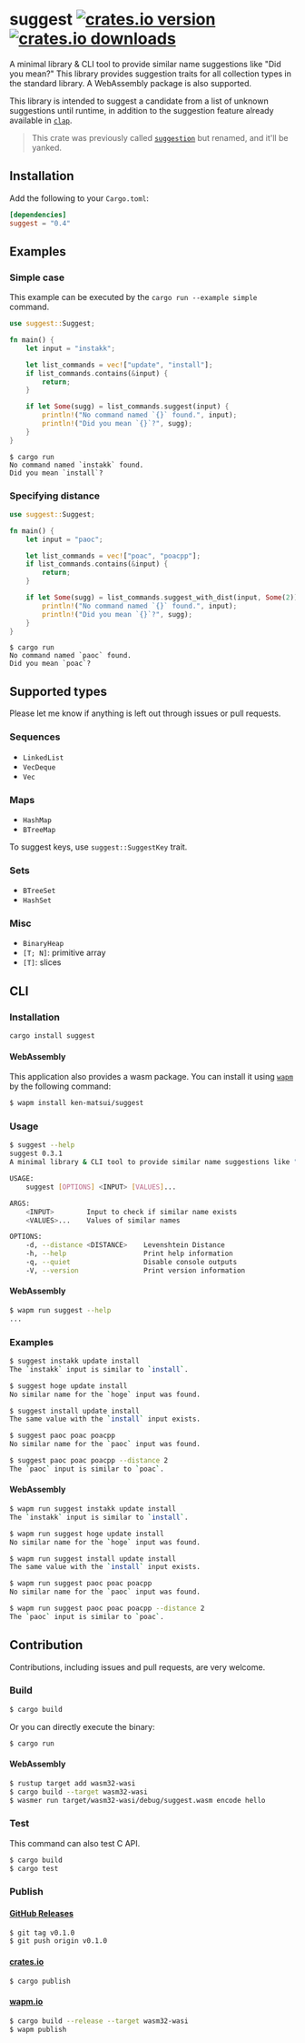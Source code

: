 # suggest [![crates.io version](https://img.shields.io/crates/v/suggest.svg)](https://crates.io/crates/suggest) [![crates.io downloads](https://img.shields.io/crates/d/suggest.svg)](https://crates.io/crates/suggest)

A minimal library & CLI tool to provide similar name suggestions like "Did you mean?"
This library provides suggestion traits for all collection types in the standard library.
A WebAssembly package is also supported.

This library is intended to suggest a candidate from a list of unknown suggestions until runtime, in addition to the suggestion feature already available in [`clap`](https://github.com/clap-rs/clap#default-features).

> This crate was previously called [`suggestion`](https://crates.io/crates/suggestion) but renamed, and it'll be yanked. 

## Installation

Add the following to your `Cargo.toml`:

```toml
[dependencies]
suggest = "0.4"
```

## Examples

### Simple case

This example can be executed by the `cargo run --example simple` command.

```rust
use suggest::Suggest;

fn main() {
    let input = "instakk";

    let list_commands = vec!["update", "install"];
    if list_commands.contains(&input) {
        return;
    }

    if let Some(sugg) = list_commands.suggest(input) {
        println!("No command named `{}` found.", input);
        println!("Did you mean `{}`?", sugg);
    }
}
```

```shell
$ cargo run
No command named `instakk` found.
Did you mean `install`?
```

### Specifying distance

```rust
use suggest::Suggest;

fn main() {
    let input = "paoc";

    let list_commands = vec!["poac", "poacpp"];
    if list_commands.contains(&input) {
        return;
    }

    if let Some(sugg) = list_commands.suggest_with_dist(input, Some(2)) {
        println!("No command named `{}` found.", input);
        println!("Did you mean `{}`?", sugg);
    }
}
```

```shell
$ cargo run
No command named `paoc` found.
Did you mean `poac`?
```

## Supported types

Please let me know if anything is left out through issues or pull requests.

### Sequences

* `LinkedList`
* `VecDeque`
* `Vec`

### Maps

* `HashMap`
* `BTreeMap`

To suggest keys, use `suggest::SuggestKey` trait.

### Sets

* `BTreeSet`
* `HashSet`

### Misc

* `BinaryHeap`
* `[T; N]`: primitive array
* `[T]`: slices

## CLI

### Installation

```bash
cargo install suggest
```

#### WebAssembly

This application also provides a wasm package.
You can install it using [`wapm`](https://wapm.io/help/install) by the following command:

```bash
$ wapm install ken-matsui/suggest
```

### Usage

```bash
$ suggest --help
suggest 0.3.1
A minimal library & CLI tool to provide similar name suggestions like "Did you mean?"

USAGE:
    suggest [OPTIONS] <INPUT> [VALUES]...

ARGS:
    <INPUT>        Input to check if similar name exists
    <VALUES>...    Values of similar names

OPTIONS:
    -d, --distance <DISTANCE>    Levenshtein Distance
    -h, --help                   Print help information
    -q, --quiet                  Disable console outputs
    -V, --version                Print version information
```

#### WebAssembly

```bash
$ wapm run suggest --help
...
```

### Examples

```bash
$ suggest instakk update install
The `instakk` input is similar to `install`.

$ suggest hoge update install
No similar name for the `hoge` input was found.

$ suggest install update install
The same value with the `install` input exists.

$ suggest paoc poac poacpp
No similar name for the `paoc` input was found.

$ suggest paoc poac poacpp --distance 2
The `paoc` input is similar to `poac`.
```

#### WebAssembly

```bash
$ wapm run suggest instakk update install
The `instakk` input is similar to `install`.

$ wapm run suggest hoge update install
No similar name for the `hoge` input was found.

$ wapm run suggest install update install
The same value with the `install` input exists.

$ wapm run suggest paoc poac poacpp
No similar name for the `paoc` input was found.

$ wapm run suggest paoc poac poacpp --distance 2
The `paoc` input is similar to `poac`.
```

## Contribution

Contributions, including issues and pull requests, are very welcome.

### Build

```bash
$ cargo build
```

Or you can directly execute the binary:

```bash
$ cargo run
```

#### WebAssembly

```bash
$ rustup target add wasm32-wasi
$ cargo build --target wasm32-wasi
$ wasmer run target/wasm32-wasi/debug/suggest.wasm encode hello
```

### Test

This command can also test C API.

```bash
$ cargo build
$ cargo test
```

### Publish

#### [GitHub Releases](https://github.com/ken-matsui/base64-cli/tags)

```bash
$ git tag v0.1.0
$ git push origin v0.1.0
```

#### [crates.io](https://crates.io/)

```bash
$ cargo publish
```

#### [wapm.io](https://wapm.io/)

```bash
$ cargo build --release --target wasm32-wasi
$ wapm publish
```
